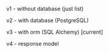 v1 - without database (just list)

v2 - with database (PostgreSQL)

v3 - with orm (SQL Alchemy) [current]

v4 - response model


